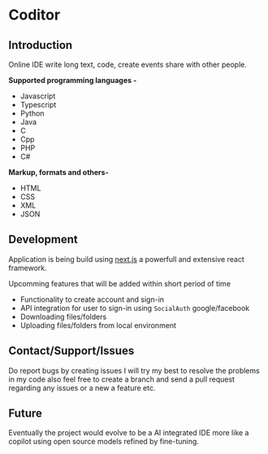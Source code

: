 # Coditor

## Introduction

Online IDE write long text, code, create events share with other people.

**Supported programming languages -**

- Javascript
- Typescript
- Python
- Java
- C
- Cpp
- PHP
- C#

**Markup, formats and others-**

- HTML
- CSS
- XML
- JSON

## Development

Application is being build using [next.js](https://nextjs.org/) a powerfull and extensive react framework.

Upcomming features that will be added within short period of time

- Functionality to create account and sign-in
- API integration for user to sign-in using `SocialAuth` google/facebook
- Downloading files/folders
- Uploading files/folders from local environment

## Contact/Support/Issues

Do report bugs by creating issues I will try my best to resolve the problems in my code also feel free to create a branch and send a pull request regarding any issues or a new a feature etc.

## Future

Eventually the project would evolve to be a AI integrated IDE more like a copilot using open source models refined by fine-tuning.
